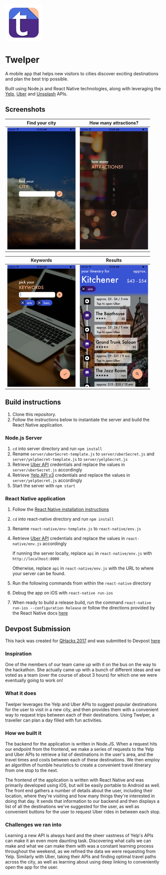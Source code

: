 ![App Icon](./screenshots/appicon.png)

# Twelper

A mobile app that helps new visitors to cities discover exciting destinations and plan the best trip possible.

Built using Node.js and React Native technologies, along with leveraging the [Yelp](https://www.yelp.com/developers/documentation/v3), [Uber](https://developer.uber.com/) and [Unsplash](https://source.unsplash.com/) APIs.

## Screenshots

| Find your city | How many attractions? |
|:--------------:|:---------------------:|
| <img src='./screenshots/city.jpg' width='220' alt='Find your city' /> | <img src='./screenshots/attractions.jpg' width='220' alt='How many attractions?' /> |

| Keywords | Results |
|:--------:|:-------:|
| <img src='./screenshots/keywords.jpg' width='220' alt='Pick your keywords' /> | <img src='./screenshots/results.jpg' width='220' alt='Results' /> |

## Build instructions

1. Clone this repository.
2. Follow the instructions below to instantiate the server and build the React Native application.

### Node.js Server

1. `cd` into server directory and run `npm install`
2. Rename `server/uberSecret-template.js` to `server/uberSecret.js` and `server/yelpSecret-template.js` to `server/yelpSecret.js`
3. Retrieve [Uber API](https://developer.uber.com/) credentials and replace the values in `server/uberSecret.js` accordingly
4. Retrieve [Yelp API v3](https://www.yelp.com/developers/documentation/v3) credentials and replace the values in `server/yelpSecret.js` accordingly
5. Start the server with `npm start`

### React Native application

1. Follow the [React Native installation instructions](https://facebook.github.io/react-native/docs/getting-started.html)
2. `cd` into react-native directory and run `npm install`
3. Rename `react-native/env-template.js` to `react-native/env.js`
4. Retrieve [Uber API](https://developer.uber.com/) credentials and replace the values in `react-native/env.js` accordingly

    If running the server locally, replace `api` in `react-native/env.js` with `http://localhost:8000`

    Otherwise, replace `api` in `react-native/env.js` with the URL to where your server can be found.

5. Run the following commands from within the `react-native` directory
6. Debug the app on iOS with `react-native run-ios`
7. When ready to build a release build, run the command `react-native run-ios --configuration Release` or follow the directions provided by the React Native docs [here](https://facebook.github.io/react-native/docs/running-on-device.html)

## Devpost Submission

This hack was created for [QHacks 2017](http://qhacks.io/) and was submitted to Devpost [here](https://devpost.com/software/twelper/)

### Inspiration

One of the members of our team came up with it on the bus on the way to the hackathon. She actually came up with a bunch of different ideas and we voted as a team (over the course of about 3 hours) for which one we were eventually going to work on!

### What it does

Twelper leverages the Yelp and Uber APIs to suggest popular destinations for the user to visit in a new city, and then provides them with a convenient way to request trips between each of their destinations. Using Twelper, a traveller can plan a day filled with fun activities.

### How we built it

The backend for the application is written in Node.JS. When a request hits our endpoint from the frontend, we make a series of requests to the Yelp and Uber APIs to retrieve a list of destinations in the user's area, and the travel times and costs between each of these destinations. We then employ an algorithm of humble heuristics to create a convenient travel itinerary from one stop to the next.

The frontend of the application is written with React Native and was primarily developed using iOS, but will be easily portable to Android as well. The front end gathers a number of details about the user, including their location, where they're visiting and how many things they're interested in doing that day. It sends that information to our backend and then displays a list of all the destinations we've suggested for the user, as well as convenient buttons for the user to request Uber rides in between each stop.

### Challenges we ran into

Learning a new API is always hard and the sheer vastness of Yelp's APIs can make it an even more daunting task. Discovering what calls we can make and what we can make them with was a constant learning process throughout the weekend, as we refined the data we were requesting from Yelp. Similarly with Uber, taking their APIs and finding optimal travel paths across the city, as well as learning about using deep linking to conveniently open the app for the user.
